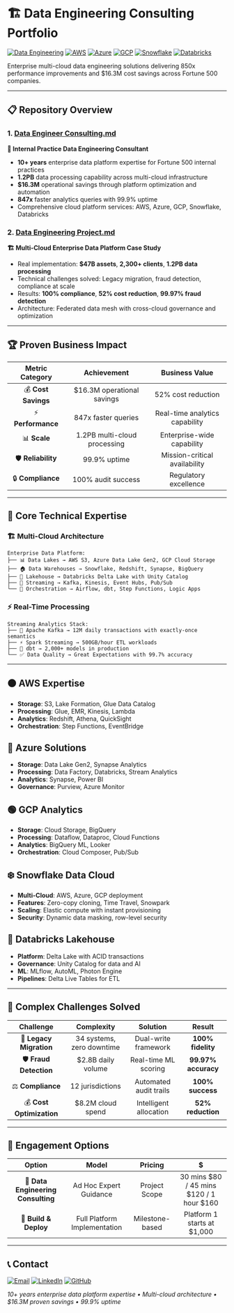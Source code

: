 # 🏗️ Data Engineering Consulting Portfolio

[![Data Engineering](https://img.shields.io/badge/Data-Engineering-181717?style=for-the-badge&logo=databricks&logoColor=white)](https://github.com/vonnerco/Data-Engineer-Consulting)
[![AWS](https://img.shields.io/badge/AWS-FF9900?style=for-the-badge&logo=amazonaws&logoColor=white)](#-aws-expertise)
[![Azure](https://img.shields.io/badge/Azure-0078D4?style=for-the-badge&logo=microsoftazure&logoColor=white)](#-azure-solutions)
[![GCP](https://img.shields.io/badge/GCP-34A853?style=for-the-badge&logo=googlecloud&logoColor=white)](#-gcp-analytics)
[![Snowflake](https://img.shields.io/badge/Snowflake-29B5E8?style=for-the-badge&logo=snowflake&logoColor=white)](#%EF%B8%8F-snowflake-data-cloud)
[![Databricks](https://img.shields.io/badge/Databricks-FF3621?style=for-the-badge&logo=databricks&logoColor=white)](#-databricks-lakehouse)

Enterprise multi-cloud data engineering solutions delivering 850x performance improvements and $16.3M cost savings across Fortune 500 companies.

---

## 📋 Repository Overview

### 1. [Data Engineer Consulting.md](./Data%20Engineer%20Consulting.md)
**🚀 Internal Practice Data Engineering Consultant**
- **10+ years** enterprise data platform expertise for Fortune 500 internal practices
- **1.2PB** data processing capability across multi-cloud infrastructure
- **$16.3M** operational savings through platform optimization and automation
- **847x** faster analytics queries with 99.9% uptime
- Comprehensive cloud platform services: AWS, Azure, GCP, Snowflake, Databricks

### 2. [Data Engineering Project.md](./Data%20Engineering%20Project.md)
**🏗️ Multi-Cloud Enterprise Data Platform Case Study**
- Real implementation: **$47B assets**, **2,300+ clients**, **1.2PB data processing**
- Technical challenges solved: Legacy migration, fraud detection, compliance at scale
- Results: **100% compliance**, **52% cost reduction**, **99.97% fraud detection**
- Architecture: Federated data mesh with cross-cloud governance and optimization

---

## 🏆 Proven Business Impact

| **Metric Category** | **Achievement** | **Business Value** |
|:---:|:---:|:---:|
| 💰 **Cost Savings** | $16.3M operational savings | 52% cost reduction |
| ⚡ **Performance** | 847x faster queries | Real-time analytics capability |
| 📊 **Scale** | 1.2PB multi-cloud processing | Enterprise-wide capability |
| 🛡️ **Reliability** | 99.9% uptime | Mission-critical availability |
| 🔒 **Compliance** | 100% audit success | Regulatory excellence |

---

## 🔧 Core Technical Expertise

### **🏗️ Multi-Cloud Architecture**
```
Enterprise Data Platform:
├── 📊 Data Lakes → AWS S3, Azure Data Lake Gen2, GCP Cloud Storage
├── 🏠 Data Warehouses → Snowflake, Redshift, Synapse, BigQuery
├── 🧱 Lakehouse → Databricks Delta Lake with Unity Catalog
├── 🌊 Streaming → Kafka, Kinesis, Event Hubs, Pub/Sub
└── 🔄 Orchestration → Airflow, dbt, Step Functions, Logic Apps
```

### **⚡ Real-Time Processing**
```
Streaming Analytics Stack:
├── 🌊 Apache Kafka → 12M daily transactions with exactly-once semantics
├── ⚡ Spark Streaming → 500GB/hour ETL workloads
├── 🔧 dbt → 2,000+ models in production
└── ✅ Data Quality → Great Expectations with 99.7% accuracy
```

---

## 🟠 AWS Expertise
- **Storage**: S3, Lake Formation, Glue Data Catalog
- **Processing**: Glue, EMR, Kinesis, Lambda
- **Analytics**: Redshift, Athena, QuickSight
- **Orchestration**: Step Functions, EventBridge

## 🔵 Azure Solutions
- **Storage**: Data Lake Gen2, Synapse Analytics
- **Processing**: Data Factory, Databricks, Stream Analytics
- **Analytics**: Synapse, Power BI
- **Governance**: Purview, Azure Monitor

## 🟢 GCP Analytics
- **Storage**: Cloud Storage, BigQuery
- **Processing**: Dataflow, Dataproc, Cloud Functions
- **Analytics**: BigQuery ML, Looker
- **Orchestration**: Cloud Composer, Pub/Sub

## ❄️ Snowflake Data Cloud
- **Multi-Cloud**: AWS, Azure, GCP deployment
- **Features**: Zero-copy cloning, Time Travel, Snowpark
- **Scaling**: Elastic compute with instant provisioning
- **Security**: Dynamic data masking, row-level security

## 🧱 Databricks Lakehouse
- **Platform**: Delta Lake with ACID transactions
- **Governance**: Unity Catalog for data and AI
- **ML**: MLflow, AutoML, Photon Engine
- **Pipelines**: Delta Live Tables for ETL

---

## 🚧 Complex Challenges Solved

| **Challenge** | **Complexity** | **Solution** | **Result** |
|:---:|:---:|:---:|:---:|
| 🔄 **Legacy Migration** | 34 systems, zero downtime | Dual-write framework | **100% fidelity** |
| 🛡️ **Fraud Detection** | $2.8B daily volume | Real-time ML scoring | **99.97% accuracy** |
| ⚖️ **Compliance** | 12 jurisdictions | Automated audit trails | **100% success** |
| 💰 **Cost Optimization** | $8.2M cloud spend | Intelligent allocation | **52% reduction** |

---

## 🎯 Engagement Options

| Option | Model | Pricing | $ |
|:---:|:---:|:---:|:---:|
| 🔄 **Data Engineering Consulting** | Ad Hoc Expert Guidance | Project Scope | 30 mins $80 / 45 mins $120 / 1 hour $160 |
| 🚀 **Build & Deploy** | Full Platform Implementation | Milestone-based | Platform 1 starts at $1,000 |

---

## 📞 Contact

[![Email](https://img.shields.io/badge/Email-Contact-D14836?style=for-the-badge&logo=gmail&logoColor=white)](mailto:corderio.vonner@outlook.com)
[![LinkedIn](https://img.shields.io/badge/LinkedIn-Connect-0077B5?style=for-the-badge&logo=linkedin&logoColor=white)](https://linkedin.com/in/corderiovonner)
[![GitHub](https://img.shields.io/badge/GitHub-Repository-181717?style=for-the-badge&logo=github&logoColor=white)](https://github.com/vonnerco/Data-Engineer-Consulting)

*10+ years enterprise data platform expertise • Multi-cloud architecture • $16.3M proven savings • 99.9% uptime*
